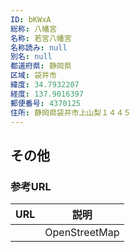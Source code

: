 ```yaml
---
ID: bKWxA
総称: 八幡宮
名称: 若宮八幡宮
名称読み: null
別名: null
都道府県: 静岡県
区域: 袋井市
緯度: 34.7932207
経度: 137.9016397
郵便番号: 4370125
住所: 静岡県袋井市上山梨１４４５
---
```


## その他

### 参考URL

| URL | 説明          |
| --- | ------------- |
|     | OpenStreetMap |
